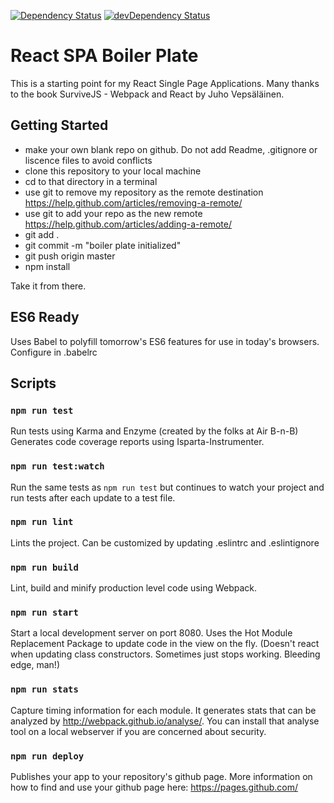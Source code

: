 [![Dependency Status](https://david-dm.org/mrbinky3000/mrb3k-react-webpack-boilerplate.svg)](https://david-dm.org/mrbinky3000/mrb3k-react-webpack-boilerplate#info=dependencies) [![devDependency Status](https://david-dm.org/mrbinky3000/mrb3k-react-webpack-boilerplate/dev-status.svg)](https://david-dm.org/mrbinky3000/mrb3k-react-webpack-boilerplate#info=devDependencies)

# React SPA Boiler Plate
This is a starting point for my React Single Page Applications.  Many thanks to the book SurviveJS - Webpack and React by Juho Vepsäläinen.

## Getting Started
- make your own blank repo on github.  Do not add Readme, .gitignore or liscence files to avoid conflicts
- clone this repository to your local machine
- cd to that directory in a terminal
- use git to remove my repository as the remote destination https://help.github.com/articles/removing-a-remote/
- use git to add your repo as the new remote https://help.github.com/articles/adding-a-remote/
- git add .
- git commit -m "boiler plate initialized"
- git push origin master
- npm install

Take it from there.

## ES6 Ready
Uses Babel to polyfill tomorrow's ES6 features for use in today's browsers.  Configure in .babelrc


## Scripts

### `npm run test`
Run tests using Karma and Enzyme (created by the folks at Air B-n-B) Generates code coverage reports using Isparta-Instrumenter.

### `npm run test:watch`
Run the same tests as `npm run test` but continues to watch your project and run tests after each update to a test file.

### `npm run lint`
Lints the project.  Can be customized by updating .eslintrc and .eslintignore

### `npm run build`
Lint, build and minify production level code using Webpack.

### `npm run start`
Start a local development server on port 8080.  Uses the Hot Module Replacement Package to update code in the view on the fly.  (Doesn't react when updating class constructors.  Sometimes just stops working.  Bleeding edge, man!)

### `npm run stats`
Capture timing information for each module. It generates stats that can be analyzed by http://webpack.github.io/analyse/.  You can install that analyse tool on a local webserver if you are concerned about security.

### `npm run deploy`
Publishes your app to your repository's github page.  More information on how to find and use your github page here: https://pages.github.com/
